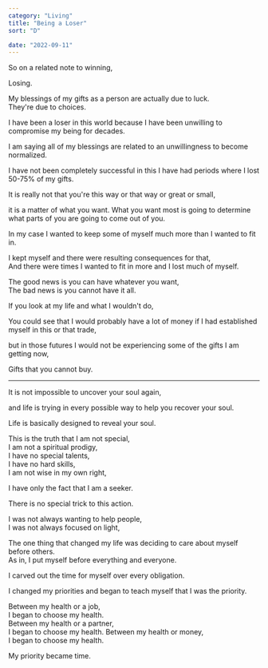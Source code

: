 ```yaml
---
category: "Living" 
title: "Being a Loser"
sort: "D" 

date: "2022-09-11"
---  
```


So on a related note to winning,  

Losing.

My blessings of my gifts as a person are actually due to luck.   
They're due to choices. 

I have been a loser in this world because I have been unwilling to compromise my being for decades.  
 
I am saying all of my blessings are related to an unwillingness to become normalized.  

I have not been completely successful in this
I have had periods where I lost 50-75% of my gifts.

It is really not that you're this way or that way or great or small,  

it is a matter of what you want. What you want most is going to determine what parts of you are going to come out of you.  

In my case I wanted to keep some of myself much more than I wanted to fit in.   

I kept myself and there were resulting consequences for that,   
And there were times I wanted to fit in more and I lost much of myself.  

The good news is you can have whatever you want,   
The bad news is you cannot have it all.  

If you look at my life and what I wouldn't do,  

You could see that I would probably have a lot of money if I had established myself in this or that trade,  

but in those futures I would not be experiencing some of the gifts I am getting now,  

Gifts that you cannot buy. 

---  

<!-- 
It is also not the case that I just happened to get a bunch of rewards.  
The world did succeed in taking some of my gifts from me,  
as it has taken from all of us.  

It is not impossible to get them back,  
it is a lot of work.  
It takes a lot of reprioritizing and changing what is focused on,  -->

It is not impossible to uncover your soul again,  

and life is trying in every possible way to help you recover your soul.  

Life is basically designed to reveal your soul.  

This is the truth that I am not special,  
I am not a spiritual prodigy,   
I have no special talents,  
I have no hard skills,   
I am not wise in my own right,  

I have only the fact that I am a seeker.  

There is no special trick to this action.  

I was not always wanting to help people,  
I was not always focused on light,  

<!--
The one trick I've gained that's changed my life and my appreciation of it is that my presence is causing people to show me the beauty inside their hearts
[8:25 PM]The Blessed 🧞✨: My heart is not more beautiful than another's, 
And there is no beauty as the human heart
[8:25 PM]The Blessed 🧞✨: And now the hearts of humans are revealing to me
[8:25 PM]The Blessed 🧞✨: That's what I wanted most, apparently. 
Apparently that was the deepest desire of my heart.  -->

The one thing that changed my life was deciding to care about myself before others.   
As in, I put myself before everything and everyone.  

I carved out the time for myself over every obligation.  

I changed my priorities and began to teach myself that I was the priority.  

Between my health or a job,  
I began to choose my health.   
Between my health or a partner,   
I began to choose my health. 
Between my health or money,  
I began to choose my health.  

My priority became time.